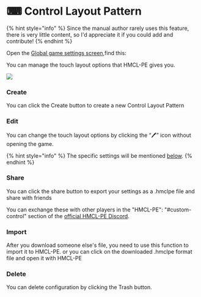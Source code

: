 # ⌨ Control Layout Pattern

{% hint style="info" %}
Since the manual author rarely uses this feature, there is very little content, so I'd appreciate it if you could add and contribute!
{% endhint %}

Open the [Global game settings screen](./),find this:

You can manage the touch layout options that HMCL-PE gives you.

![](../../.gitbook/assets/Screenshot\_2022-08-14-15-46-09-16\_d17cc25ab2657fb.jpg)

### Create

You can click the Create button to create a new Control Layout Pattern

### Edit

You can change the touch layout options by clicking the “🖊” icon without opening the game.

{% hint style="info" %}
The specific settings will be mentioned [below](../../time-to-play/hmcl-pe-control-layout-pattern/).
{% endhint %}

### Share

You can click the share button to export your settings as a .hmclpe file and share with friends

You can exchange these with other players in the "HMCL-PE": "#custom-control" section of the [official HMCL-PE Discord](https://discord.com/invite/c79XjKHy4S).

### Import

After you download someone else's file, you need to use this function to import it to HMCL-PE. or you can click on the downloaded .hmclpe format file and open it with HMCL-PE

### Delete

You can delete configuration by clicking the Trash button.
